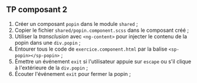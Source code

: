 ## TP composant 2

1. Créer un composant `popin` dans le module `shared` ;
2. Copier le fichier `shared/popin.component.scss` dans le composant créé ;
3. Utiliser la *transclusion* avec `<ng-content>` pour injecter le contenu de la popin dans une `div.popin` ;
4. Entourer tous le code de `exercice.component.html` par la balise `<sp-popin></sp-popin>` ;
5. Émettre un événement `exit` si l'utilisateur appuie sur `escape` ou s'il clique à l'extérieure de la `div.popin` ;
6. Écouter l'événement `exit` pour fermer la popin ;
